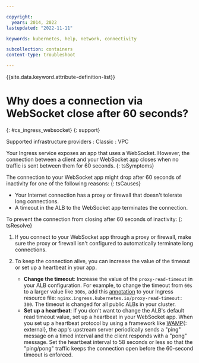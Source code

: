 ```yaml
---

copyright:
  years: 2014, 2022
lastupdated: "2022-11-11"

keywords: kubernetes, help, network, connectivity

subcollection: containers
content-type: troubleshoot

---
```


{{site.data.keyword.attribute-definition-list}}



# Why does a connection via WebSocket close after 60 seconds?
{: #cs_ingress_websocket}
{: support}

Supported infrastructure providers
:   Classic
:   VPC


Your Ingress service exposes an app that uses a WebSocket. However, the connection between a client and your WebSocket app closes when no traffic is sent between them for 60 seconds.
{: tsSymptoms}


The connection to your WebSocket app might drop after 60 seconds of inactivity for one of the following reasons:
{: tsCauses}

* Your Internet connection has a proxy or firewall that doesn't tolerate long connections.
* A timeout in the ALB to the WebSocket app terminates the connection.


To prevent the connection from closing after 60 seconds of inactivity:
{: tsResolve}

1. If you connect to your WebSocket app through a proxy or firewall, make sure the proxy or firewall isn't configured to automatically terminate long connections.

2. To keep the connection alive, you can increase the value of the timeout or set up a heartbeat in your app.
    * **Change the timeout**: Increase the value of the `proxy-read-timeout` in your ALB configuration. For example, to change the timeout from `60s` to a larger value like `300s`, add this [annotation](/docs/containers?topic=containers-comm-ingress-annotations#custom-connect-read-timeouts) to your Ingress resource file: `nginx.ingress.kubernetes.io/proxy-read-timeout: 300`. The timeout is changed for all public ALBs in your cluster.
    * **Set up a heartbeat**: If you don't want to change the ALB's default read timeout value, set up a heartbeat in your WebSocket app. When you set up a heartbeat protocol by using a framework like [WAMP](https://wamp-proto.org/){: external}, the app's upstream server periodically sends a "ping" message on a timed interval and the client responds with a "pong" message. Set the heartbeat interval to 58 seconds or less so that the "ping/pong" traffic keeps the connection open before the 60-second timeout is enforced.






